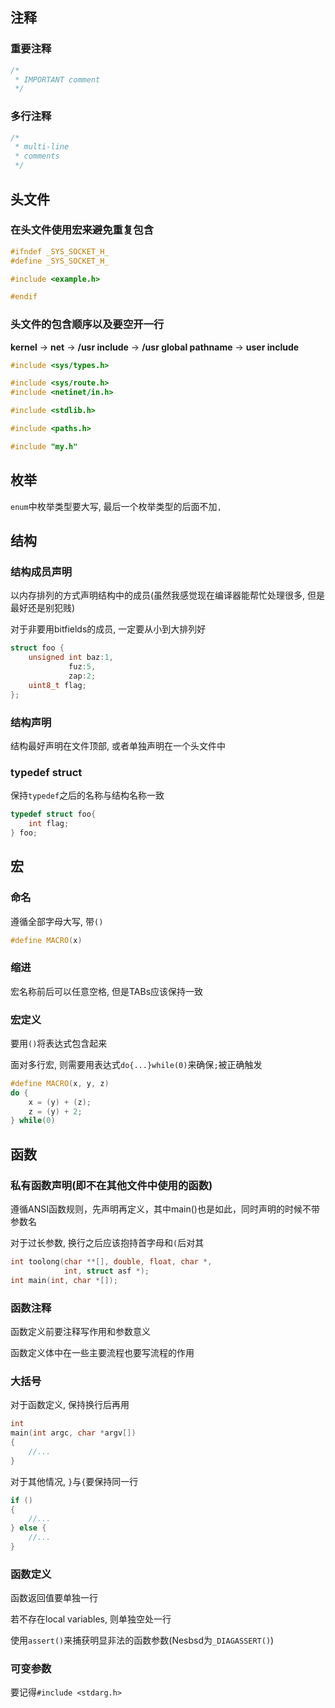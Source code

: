 ## 注释

### 重要注释
```c++
/*
 * IMPORTANT comment
 */
```

### 多行注释
```c++
/*
 * multi-line
 * comments
 */
```

## 头文件

### 在头文件使用宏来避免重复包含
```c++
#ifndef _SYS_SOCKET_H_
#define _SYS_SOCKET_H_

#include <example.h>

#endif
```

### 头文件的包含顺序以及要空开一行
**kernel** -> **net** -> **/usr include** -> **/usr global pathname** -> **user include**
```c++
#include <sys/types.h>

#include <sys/route.h>
#include <netinet/in.h>

#include <stdlib.h>

#include <paths.h>

#include "my.h"
```

## 枚举
`enum`中枚举类型要大写, 最后一个枚举类型的后面不加`,`

## 结构
### 结构成员声明
以内存排列的方式声明结构中的成员(虽然我感觉现在编译器能帮忙处理很多, 但是最好还是别犯贱)

对于非要用bitfields的成员, 一定要从小到大排列好

```c++
struct foo {
	unsigned int baz:1,	
		     fuz:5,
		     zap:2;
	uint8_t flag;
};
```

### 结构声明
结构最好声明在文件顶部, 或者单独声明在一个头文件中

### typedef struct
保持`typedef`之后的名称与结构名称一致

```c++
typedef struct foo{
    int flag;
} foo;
```

## 宏
### 命名
遵循全部字母大写, 带`()`

```c++
#define MACRO(x)
```
### 缩进
宏名称前后可以任意空格, 但是TABs应该保持一致

### 宏定义
要用`()`将表达式包含起来

面对多行宏, 则需要用表达式`do{...}while(0)`来确保`;`被正确触发

```c++
#define MACRO(x, y, z)
do {
    x = (y) + (z);
    z = (y) + 2;
} while(0)
```

## 函数
### 私有函数声明(即不在其他文件中使用的函数)
遵循ANSI函数规则，先声明再定义，其中main()也是如此，同时声明的时候不带参数名

对于过长参数, 换行之后应该抱持首字母和`(`后对其

```c++
int toolong(char **[], double, float, char *,
            int, struct asf *);
int main(int, char *[]);
```

### 函数注释
函数定义前要注释写作用和参数意义

函数定义体中在一些主要流程也要写流程的作用

### 大括号
对于函数定义, 保持换行后再用

```c++
int 
main(int argc, char *argv[])
{
    //...
}
```

对于其他情况, `}`与`{`要保持同一行

```c++
if ()
{
    //...
} else {
    //...
}
```

### 函数定义
函数返回值要单独一行

若不存在local variables, 则单独空处一行

使用`assert()`来捕获明显非法的函数参数(Nesbsd为`_DIAGASSERT()`)

### 可变参数
要记得`#include <stdarg.h>`